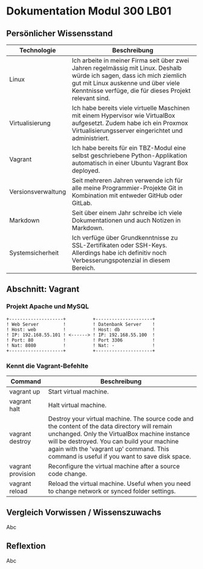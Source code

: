 # Dokumentation Modul 300 LB01

## Persönlicher Wissensstand

| Technologie        | Beschreibung                                                                                                                                                                                                             |
| ------------------ | ------------------------------------------------------------------------------------------------------------------------------------------------------------------------------------------------------------------------ |
| Linux              | Ich arbeite in meiner Firma seit über zwei Jahren regelmässig mit Linux. Deshalb würde ich sagen, dass ich mich ziemlich gut mit Linux auskenne und über viele Kenntnisse verfüge, die für dieses Projekt relevant sind. |
| Virtualisierung    | Ich habe bereits viele virtuelle Maschinen mit einem Hypervisor wie VirtualBox aufgesetzt. Zudem habe ich ein Proxmox Virtualisierungsserver eingerichtet und administriert.                                             |
| Vagrant            | Ich habe bereits für ein TBZ-Modul eine selbst geschriebene Python-Applikation automatisch in einer Ubuntu Vagrant Box deployed.                                                                                         |
| Versionsverwaltung | Seit mehreren Jahren verwende ich für alle meine Programmier-Projekte Git in Kombination mit entweder GitHub oder GitLab.                                                                                                |
| Markdown           | Seit über einem Jahr schreibe ich viele Dokumentationen und auch Notizen in Markdown.                                                                                                                                    |
| Systemsicherheit   | Ich verfüge über Grundkenntnisse zu SSL-Zertifikaten oder SSH-Keys. Allerdings habe ich definitiv noch Verbesserungspotenzial in diesem Bereich.                                                                         |

## Abschnitt: Vagrant

### Projekt Apache und MySQL

    +--------------------+          +---------------------+
    ! Web Server         !          ! Datenbank Server    !
    ! Host: web          !          ! Host: db            !
    ! IP: 192.168.55.101 ! <------> ! IP: 192.168.55.100  !
    ! Port: 80           !          ! Port 3306           !
    ! Nat: 8080          !          ! Nat: -              !
    +--------------------+          +---------------------+

### Kennt die Vagrant-Befehlte

| Command           | Beschreibung                                                                                                                                                                                                                                                                              |
| ----------------- | ----------------------------------------------------------------------------------------------------------------------------------------------------------------------------------------------------------------------------------------------------------------------------------------- |
| vagrant up        | Start virtual machine.                                                                                                                                                                                                                                                                    |
| vagrant halt      | Halt virtual machine.                                                                                                                                                                                                                                                                     |
| vagrant destroy   | Destroy your virtual machine. The source code and the content of the data directory will remain unchanged. Only the VirtualBox machine instance will be destroyed. You can build your machine again with the 'vagrant up' command. This command is useful if you want to save disk space. |
| vagrant provision | Reconfigure the virtual machine after a source code change.                                                                                                                                                                                                                               |
| vagrant reload    | Reload the virtual machine. Useful when you need to change network or synced folder settings.                                                                                                                                                                                             |

## Vergleich Vorwissen / Wissenszuwachs

Abc

## Reflextion

Abc
